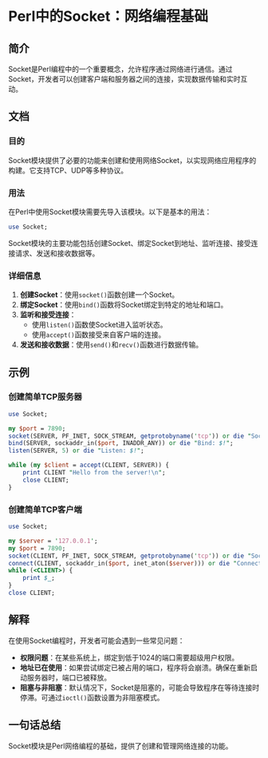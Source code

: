 <!--
Meta Description: # Perl中的Socket：网络编程基础 ## 简介 Socket是Perl编程中的一个重要概念，允许程序通过网络进行通信。通过Socket，开发者可以创建客户端和服务器之间的连接，实现数据传输和实时互动。 ## 文档 ### 目的 Socket模块提供了必要的功能来创建和使用网络Socket，以...
Meta Keywords: socket, client, server, die, port
-->

# Perl中的Socket：网络编程基础

## 简介
Socket是Perl编程中的一个重要概念，允许程序通过网络进行通信。通过Socket，开发者可以创建客户端和服务器之间的连接，实现数据传输和实时互动。

## 文档
### 目的
Socket模块提供了必要的功能来创建和使用网络Socket，以实现网络应用程序的构建。它支持TCP、UDP等多种协议。

### 用法
在Perl中使用Socket模块需要先导入该模块。以下是基本的用法：

```perl
use Socket;
```

Socket模块的主要功能包括创建Socket、绑定Socket到地址、监听连接、接受连接请求、发送和接收数据等。

### 详细信息
1. **创建Socket**：使用`socket()`函数创建一个Socket。
2. **绑定Socket**：使用`bind()`函数将Socket绑定到特定的地址和端口。
3. **监听和接受连接**：
   - 使用`listen()`函数使Socket进入监听状态。
   - 使用`accept()`函数接受来自客户端的连接。
4. **发送和接收数据**：使用`send()`和`recv()`函数进行数据传输。

## 示例
### 创建简单TCP服务器
```perl
use Socket;

my $port = 7890;
socket(SERVER, PF_INET, SOCK_STREAM, getprotobyname('tcp')) or die "Socket: $!";
bind(SERVER, sockaddr_in($port, INADDR_ANY)) or die "Bind: $!";
listen(SERVER, 5) or die "Listen: $!";

while (my $client = accept(CLIENT, SERVER)) {
    print CLIENT "Hello from the server!\n";
    close CLIENT;
}
```

### 创建简单TCP客户端
```perl
use Socket;

my $server = '127.0.0.1';
my $port = 7890;
socket(CLIENT, PF_INET, SOCK_STREAM, getprotobyname('tcp')) or die "Socket: $!";
connect(CLIENT, sockaddr_in($port, inet_aton($server))) or die "Connect: $!";
while (<CLIENT>) {
    print $_;
}
close CLIENT;
```

## 解释
在使用Socket编程时，开发者可能会遇到一些常见问题：
- **权限问题**：在某些系统上，绑定到低于1024的端口需要超级用户权限。
- **地址已在使用**：如果尝试绑定已被占用的端口，程序将会崩溃。确保在重新启动服务器时，端口已被释放。
- **阻塞与非阻塞**：默认情况下，Socket是阻塞的，可能会导致程序在等待连接时停滞。可通过`ioctl()`函数设置为非阻塞模式。

## 一句话总结
Socket模块是Perl网络编程的基础，提供了创建和管理网络连接的功能。